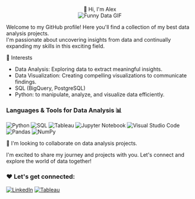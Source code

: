 <p align="center">
  👋 Hi, I'm Alex<br>
  <img src="https://media.giphy.com/media/JWuBH9rCO2uZuHBFpm/giphy.gif" alt="Funny Data GIF">
</p>

Welcome to my GitHub profile! Here you'll find a collection of my best data analysis projects.   
I'm passionate about uncovering insights from data and continually expanding my skills in this exciting field.

👀 Interests  
- Data Analysis: Exploring data to extract meaningful insights.  
- Data Visualization: Creating compelling visualizations to communicate findings.  
- SQL (BigQuery, PostgreSQL)
- Python: to manipulate, analyze, and visualize data efficiently.  


### Languages & Tools for Data Analysis 📊

![Python](https://img.shields.io/badge/Python-3776AB?style=for-the-badge&logo=python&logoColor=white)
![SQL](https://img.shields.io/badge/SQL-003B57?style=for-the-badge&logo=mysql&logoColor=white)
![Tableau](https://img.shields.io/badge/Tableau-E97627?style=for-the-badge&logo=tableau&logoColor=white)
![Jupyter Notebook](https://img.shields.io/badge/Jupyter%20Notebook-F37626?style=for-the-badge&logo=jupyter&logoColor=white)
![Visual Studio Code](https://img.shields.io/badge/Visual%20Studio%20Code-007ACC?style=for-the-badge&logo=visual-studio-code&logoColor=white)
![Pandas](https://img.shields.io/badge/Pandas-150458?style=for-the-badge&logo=pandas&logoColor=white)
![NumPy](https://img.shields.io/badge/NumPy-013243?style=for-the-badge&logo=numpy&logoColor=white)

💞️ I'm looking to collaborate on data analysis projects.

I'm excited to share my journey and projects with you. Let's connect and explore the world of data together!

### ❤️ Let's get connected:

[![LinkedIn](https://img.shields.io/badge/LinkedIn-0A66C2?style=for-the-badge&logo=linkedin&logoColor=white)](https://www.linkedin.com/in/aliaksparkh/)
[![Tableau](https://img.shields.io/badge/Tableau-E97627?style=for-the-badge&logo=tableau&logoColor=white)](https://public.tableau.com/app/profile/aliaksandr.parkhomenka/vizzes)

<!---
aliaksparkh/aliaksparkh is a ✨ special ✨ repository because its `README.md` (this file) appears on your GitHub profile.
You can click the Preview link to take a look at your changes.
--->

